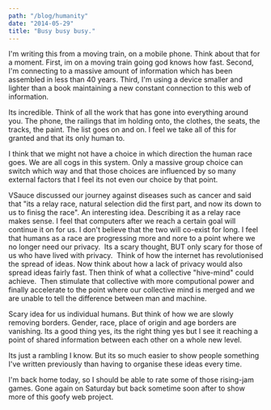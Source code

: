```yaml
---
path: "/blog/humanity"
date: "2014-05-29"
title: "Busy busy busy."
---
```

I'm writing this from a moving train, on a mobile phone. Think about that for a moment. First, im on a moving train going god knows how fast. Second, I'm connecting to a massive amount of information which has been assembled in less than 40 years. Third, I'm using a device smaller and lighter than a book maintaining a new constant connection to this web of information.
 
Its incredible. Think of all the work that has gone into everything around you. The phone, the railings that im holding onto, the clothes, the seats, the tracks, the paint. The list goes on and on. I feel we take all of this for granted and that its only human to.

I think that we might not have a choice in which direction the human race goes. We are all cogs in this system. Only a massive group choice can switch which way and that those choices are influenced by so many external factors that I feel its not even our choice by that point.

VSauce discussed our journey against diseases such as cancer and said that "its a relay race, natural selection did the first part, and now its down to us to finisg the race". An interesting idea. Describing it as a relay race makes sense. I feel that computers after we reach a certain goal will continue it on for us. I don't believe that the two will co-exist for long. I feel that humans as a race are progressing more and nore to a point where we no longer need our privacy.  Its a scary thought, BUT only scary for those of us who have lived with privacy.  Think of how the internet has revolutionised the spread of ideas. Now think about how a lack of privacy would also spread ideas fairly fast. Then think of what a collective "hive-mind" could achieve.  Then stimulate that collective with more computional power and finally accelerate to the point where our collective mind is merged and we are unable to tell the difference between man and machine.

Scary idea for us individual humans. But think of how we are slowly removing borders. Gender, race, place of origin and age borders are vanishing. Its a good thing yes, its the right thing yes but I see it reaching a point of shared information between each other on a whole new level.

Its just a rambling I know. But its so much easier to show people something I've written previously than having to organise these ideas every time.

I'm back home today, so I should be able to rate some of those rising-jam games. Gone again on Saturday but back sometime soon after to show more of this goofy web project.

